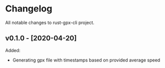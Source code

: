 # Changelog

All notable changes to rust-gpx-cli project.

## v0.1.0 - [2020-04-20]
Added:
* Generating gpx file with timestamps based on provided average speed